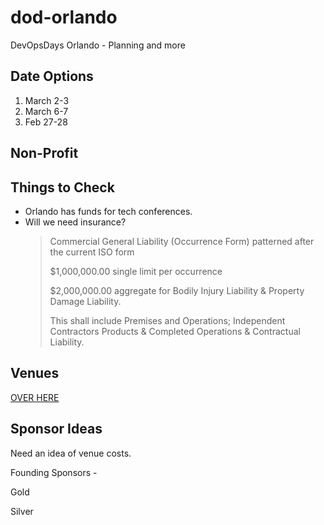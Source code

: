# dod-orlando
DevOpsDays Orlando - Planning and more

## Date Options

1. March 2-3
2. March 6-7
3. Feb 27-28 

## Non-Profit

## Things to Check

- Orlando has funds for tech conferences. 
- Will we need insurance?  
   >Commercial General Liability (Occurrence Form) patterned after the current ISO form
   >
   >$1,000,000.00 single limit per occurrence 
   >
   >$2,000,000.00 aggregate for Bodily Injury Liability & Property Damage Liability.
   >
   >This shall include Premises and Operations; Independent Contractors Products & Completed Operations & Contractual Liability.

## Venues

[OVER HERE](venues.md)

## Sponsor Ideas

Need an idea of venue costs.

Founding Sponsors - 

Gold

Silver